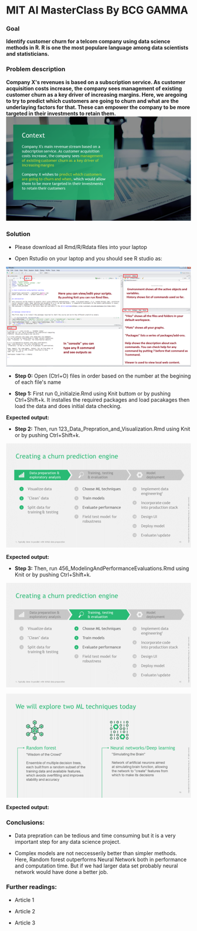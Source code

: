 # MIT AI MasterClass By BCG GAMMA

### Goal 
**Identify customer churn for a telcom company using data science methods in R. R is one the most populare language among data scientists and statisticians.**

### Problem description
**Company X's revenues is based on a subscription service. As customer acquisition costs increase, the company sees management of existing customer churn as a key driver of increasing margins. Here, we aregoing to try to predict which customers are going to churn and what are the underlaying factors for that. These can empower the company to be more targeted in their investments to retain them.**
![Alt text](./Slide14.PNG?raw=true "Context")

### Solution
- Please download all Rmd/R/Rdata files into your laptop

- Open Rstudio on your laptop and you should see R studio as:

![Alt text](./Rstudio.PNG?raw=true "RStudio Screenshot")

- **Step 0:** Open (Ctrl+O) files in order based on the number at the begining of each file's name


- **Step 1:** First run 0_initialzie.Rmd using Knit buttom or by pushing Ctrl+Shift+k. It installes the required packages and load pacakages then load the data and does initial data checking.

__Expected output:__ 


- **Step 2:** Then, run 123_Data_Prepration_and_Visualization.Rmd using Knit or by pushing Ctrl+Shift+k.

![Alt text](./Slide15_A.png?raw=true "Data Prepration")

__Expected output:__ 

- **Step 3:** Then, run 456_ModelingAndPerformanceEvaluations.Rmd using Knit or by pushing Ctrl+Shift+k.

![Alt text](./Slide15_B.png?raw=true "Modeling")

![Alt text](./Slide16.PNG?raw=true "Random Forest vs. ANN")

__Expected output:__ 

### Conclusions: 
- Data prepration can be tedious and time consuming but it is a very important step for any data science project.

- Complex models are not neccesserily better than simpler methods. Here, Random forest outperforms Neural Network both in performance and computation time. But if we had larger data set probably neural network would have done a better job.


### Further readings: 

- Article 1  

- Article 2 

- Article 3 



